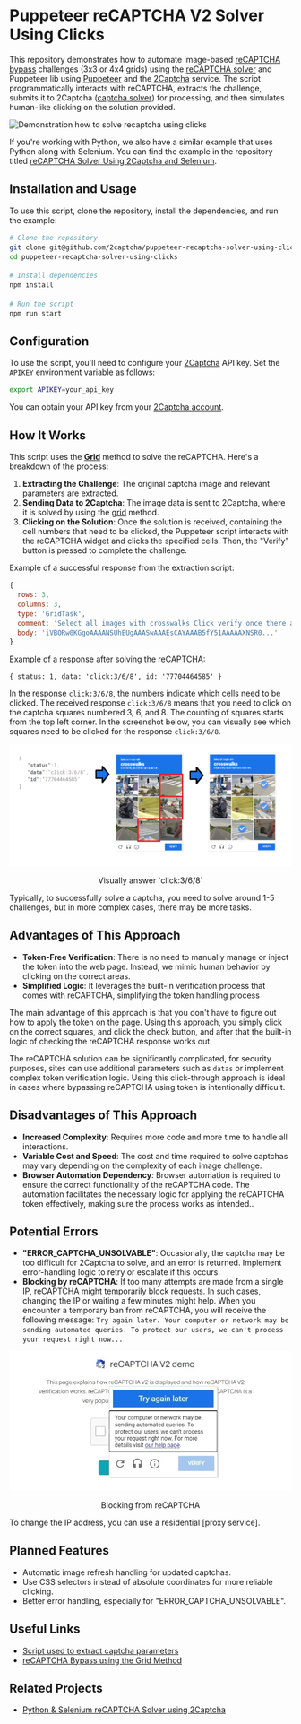 # Puppeteer reCAPTCHA V2 Solver Using Clicks

This repository demonstrates how to automate image-based [reCAPTCHA bypass] challenges (3x3 or 4x4 grids) using the [reCAPTCHA solver] and Puppeteer lib
using [Puppeteer] and the [2Captcha] service. The script programmatically interacts with reCAPTCHA, extracts the challenge, submits it to 2Captcha ([captcha solver]) for processing, and then simulates human-like clicking on the solution provided.

![Demonstration how to solve recaptcha using clicks](<./media/bypass_recaptcha_v2.gif>)

If you're working with Python, we also have a similar example that uses Python along with Selenium. You can find the example in the repository titled [reCAPTCHA Solver Using 2Captcha and Selenium].

## Installation and Usage

To use this script, clone the repository, install the dependencies, and run the example:

```sh
# Clone the repository
git clone git@github.com/2captcha/puppeteer-recaptcha-solver-using-clicks.git
cd puppeteer-recaptcha-solver-using-clicks

# Install dependencies
npm install

# Run the script
npm run start
```

## Configuration
To use the script, you'll need to configure your [2Captcha] API key. Set the `APIKEY` environment variable as follows:

```sh
export APIKEY=your_api_key
```

You can obtain your API key from your [2Captcha account](https://2captcha.com/enterpage).

## How It Works

This script uses the **[Grid]** method to solve the reCAPTCHA. Here's a breakdown of the process:

1. **Extracting the Challenge**: The original captcha image and relevant parameters are extracted.
2. **Sending Data to 2Captcha**: The image data is sent to 2Captcha, where it is solved by using the [grid] method.
3. **Clicking on the Solution**: Once the solution is received, containing the cell numbers that need to be clicked, the Puppeteer script interacts with the reCAPTCHA widget and clicks the specified cells. Then, the "Verify" button is pressed to complete the challenge.

Example of a successful response from the extraction script:
```js
{
  rows: 3,
  columns: 3,
  type: 'GridTask',
  comment: 'Select all images with crosswalks Click verify once there are none left',
  body: 'iVBORw0KGgoAAAANSUhEUgAAASwAAAEsCAYAAAB5fY51AAAAAXNSR0...'
}
```

Example of a response after solving the reCAPTCHA:

```
{ status: 1, data: 'click:3/6/8', id: '77704464585' }
```

In the response `click:3/6/8`, the numbers indicate which cells need to be clicked. The received response `click:3/6/8` means that you need to click on the captcha squares numbered 3, 6, and 8. The counting of squares starts from the top left corner. In the screenshot below, you can visually see which squares need to be clicked for the response `click:3/6/8`.

![Visually answer](./media/grid_answer.png)
<figcaption style="text-align: center;">Visually answer `click:3/6/8`</figcaption>

Typically, to successfully solve a captcha, you need to solve around 1-5 challenges, but in more complex cases, there may be more tasks. 

## Advantages of This Approach
- **Token-Free Verification**: There is no need to manually manage or inject the token into the web page. Instead, we mimic human behavior by clicking on the correct areas.
- **Simplified Logic**: It leverages the built-in verification process that comes with reCAPTCHA, simplifying the token handling process

The main advantage of this approach is that you don't have to figure out how to apply the token on the page.
Using this approach, you simply click on the correct squares, and click the check button, and after that the built-in logic of checking the reCAPTCHA response works out. 

The reCAPTCHA solution can be significantly complicated, for security purposes, sites can use additional parameters such as `datas` or implement complex token verification logic.
Using this click-through approach is ideal in cases where bypassing reCAPTCHA using token is intentionally difficult.

## Disadvantages of This Approach
- **Increased Complexity**: Requires more code and more time to handle all interactions.
- **Variable Cost and Speed**: The cost and time required to solve captchas may vary depending on the complexity of each image challenge.
- **Browser Automation Dependency**: Browser automation is required to ensure the correct functionality of the reCAPTCHA code. The automation facilitates the necessary logic for applying the reCAPTCHA token effectively, making sure the process works as intended..

## Potential Errors
- **"ERROR_CAPTCHA_UNSOLVABLE"**: Occasionally, the captcha may be too difficult for 2Captcha to solve, and an error is returned. Implement error-handling logic to retry or escalate if this occurs.
- **Blocking by reCAPTCHA**: If too many attempts are made from a single IP, reCAPTCHA might temporarily block requests. In such cases, changing the IP or waiting a few minutes might help.  When you encounter a temporary ban from reCAPTCHA, you will receive the following message: `Try again later. Your computer or network may be sending automated queries. To protect our users, we can't process your request right now...`

![reCAPTCHA DDoS Warning](./media/recaptcha_dos_message.jpg)
<figcaption style="text-align: center;">Blocking from reCAPTCHA</figcaption>

To change the IP address, you can use a residential [proxy service].

## Planned Features
- Automatic image refresh handling for updated captchas.
- Use CSS selectors instead of absolute coordinates for more reliable clicking.
- Better error handling, especially for "ERROR_CAPTCHA_UNSOLVABLE".

## Useful Links
- [Script used to extract captcha parameters](https://gist.github.com/kratzky/20ea5f4f142cec8f1de748b3f3f84bfc)
- [reCAPTCHA Bypass using the Grid Method](https://2captcha.com/blog/recaptcha-recognition-using-grid-method)


## Related Projects
- [Python & Selenium reCAPTCHA Solver using 2Captcha](https://github.com/2captcha/selenium-recaptcha-solver-using-grid)

<!-- Shared links -->
[2Captcha]: https://2captcha.com/
[reCAPTCHA solver]: https://2captcha.com/
[captcha solver]: https://2captcha.com
[2captcha account]: https://2captcha.com/enterpage
[reCAPTCHA bypass]: https://2captcha.com/p/bypass-recaptcha
[Grid]: https://2captcha.com/2captcha-api#grid
[residential proxy service]: https://2captcha.com/proxy/residential-proxies
[reCAPTCHA Solver Using 2Captcha and Selenium]: https://github.com/2captcha/selenium-recaptcha-solver-using-grid
[Puppeteer]: https://pptr.dev/
